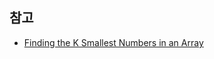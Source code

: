 ## 참고
- [Finding the K Smallest Numbers in an Array](https://www.baeldung.com/cs/k-smallest-numbers-array)
